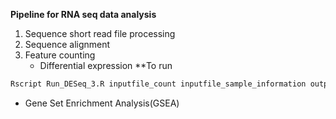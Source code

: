 **Pipeline for RNA seq data analysis**

1. Sequence short read file processing
2. Sequence alignment
3. Feature counting
   * Differential expression
   **To run 
```R
Rscript Run_DESeq_3.R inputfile_count inputfile_sample_information outputfile_prefix
```
   * Gene Set Enrichment Analysis(GSEA)
